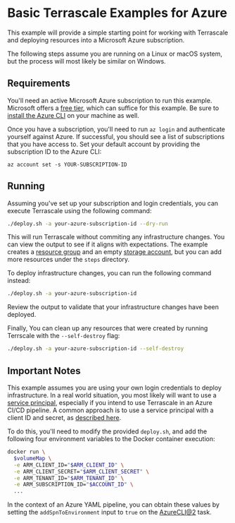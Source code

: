 # Basic Terrascale Examples for Azure

This example will provide a simple starting point for working with Terrascale and deploying resources into
a Microsoft Azure subscription.

The following steps assume you are running on a Linux or macOS system, but the process will most likely be similar on Windows.

## Requirements

You'll need an active Microsoft Azure subscription to run this example. Microsoft offers a [free tier](https://azure.microsoft.com/en-us/free/), which
can suffice for this example. Be sure to [install the Azure CLI](https://docs.microsoft.com/en-us/cli/azure/install-azure-cli) on your machine as well.

Once you have a subscription, you'll need to run `az login` and authenticate yourself against Azure. If successful, you should see
a list of subscriptions that you have access to. Set your default account by providing the subscription ID to the Azure CLI:

`az account set -s YOUR-SUBSCRIPTION-ID`

## Running

Assuming you've set up your subscription and login credentials, you can execute Terrascale using the following command:

```bash
./deploy.sh -a your-azure-subscription-id --dry-run
```

This will run Terrascale without commiting any infrastructure changes. You can view the output to see if it aligns with expectations. The example
creates a [resource group](https://registry.terraform.io/providers/hashicorp/azurerm/latest/docs/resources/resource_group) and an empty
[storage account](https://registry.terraform.io/providers/hashicorp/azurerm/latest/docs/resources/storage_account), but you can add more 
resources under the `steps` directory.

To deploy infrastructure changes, you can run the following command instead:

```bash
./deploy.sh -a your-azure-subscription-id
```

Review the output to validate that your infrastructure changes have been deployed.

Finally, You can clean up any resources that were created by running Terrscale with the `--self-destroy` flag:

```bash
./deploy.sh -a your-azure-subscription-id --self-destroy
```

## Important Notes

This example assumes you are using your own login credentials to deploy infrastructure. In a real world situation, you most likely will
want to use a [service principal](https://docs.microsoft.com/en-us/azure/active-directory/develop/app-objects-and-service-principals), especially
if you intend to use Terrascale in an Azure CI/CD pipeline. A common approach is to use a service principal with a client ID and secret, as 
[described here](https://registry.terraform.io/providers/hashicorp/azurerm/latest/docs/guides/service_principal_client_secret).

To do this, you'll need to modify the provided `deploy.sh`, and add the following four environment variables to the Docker container execution:

```bash
docker run \
  $volumeMap \
  -e ARM_CLIENT_ID="$ARM_CLIENT_ID" \
  -e ARM_CLIENT_SECRET="$ARM_CLIENT_SECRET" \
  -e ARM_TENANT_ID="$ARM_TENANT_ID" \
  -e ARM_SUBSCRIPTION_ID="$ACCOUNT_ID" \
  ...
```

In the context of an Azure YAML pipeline, you can obtain these values by setting the `addSpnToEnvironment` input to `true` on the 
[AzureCLI@2](https://docs.microsoft.com/en-us/azure/devops/pipelines/tasks/deploy/azure-cli?view=azure-devops) task.
